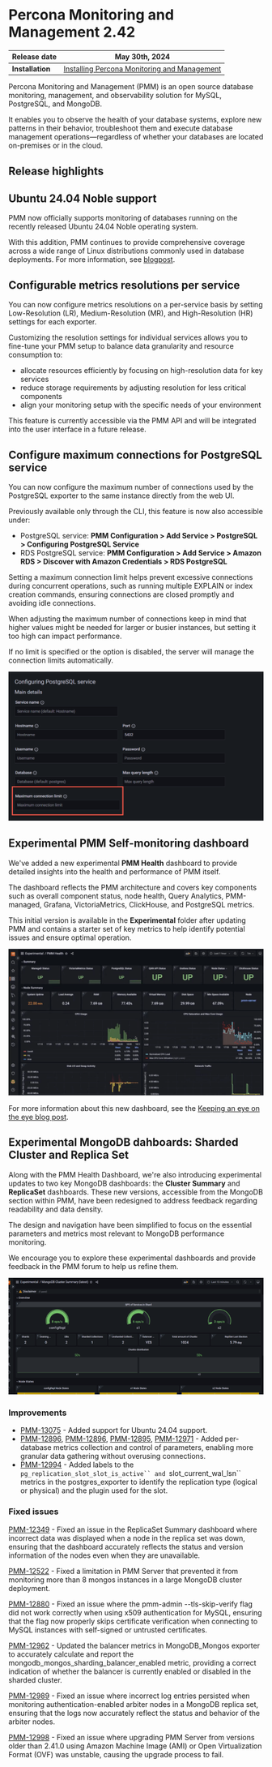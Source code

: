 # Percona Monitoring and Management 2.42

| **Release date** | May 30th, 2024                                                                                   |
| ----------------- | ----------------------------------------------------------------------------------------------- |
| **Installation** | [Installing Percona Monitoring and Management](https://www.percona.com/software/pmm/quickstart) |

Percona Monitoring and Management (PMM) is an open source database monitoring, management, and observability solution for MySQL, PostgreSQL, and MongoDB.

It enables you to observe the health of your database systems, explore new patterns in their behavior, troubleshoot them and execute database management operations—regardless of whether your databases are located on-premises or in the cloud.

## Release highlights

## Ubuntu 24.04  Noble support

PMM now officially supports monitoring of databases running on the recently released Ubuntu 24.04 Noble operating system.

With this addition, PMM continues to provide comprehensive coverage across a wide range of Linux distributions commonly used in database deployments. For more information, see [blogpost]().

## Configurable metrics resolutions per service

You can now configure metrics resolutions on a per-service basis by setting Low-Resolution (LR), Medium-Resolution (MR), and High-Resolution (HR) settings for each exporter.

Customizing the resolution settings for individual services allows you to fine-tune your PMM setup to balance data granularity and resource consumption to:

- allocate resources efficiently by focusing on high-resolution data for key services
- reduce storage requirements by adjusting resolution for less critical components
- align your monitoring setup with the specific needs of your environment
  
This feature is currently accessible via the PMM API and will be integrated into the user interface in a future release.

## Configure maximum connections for PostgreSQL service

You can now configure the maximum number of connections used by the PostgreSQL exporter to the same instance directly from the web UI. 

Previously available only through the CLI, this feature is now also accessible under:
-  PostgreSQL service: **PMM Configuration > Add Service > PostgreSQL > Configuring PostgreSQL Service** 
-  RDS PostgreSQL service:  **PMM Configuration > Add Service > Amazon RDS > Discover with Amazon Credentials > RDS PostgreSQL** 

Setting a maximum connection limit helps prevent excessive connections during concurrent operations, such as running multiple EXPLAIN or index creation commands, ensuring connections are closed promptly and avoiding idle connections.

When adjusting the maximum number of connections keep in mind that higher values might be needed for larger or busier instances, but setting it too high can impact performance.

If no limit is specified or the option is disabled, the server will manage the connection limits automatically.

![!image](../_images/Max_Connection_limit.png)

## Experimental PMM Self-monitoring dashboard
  
We've added a new experimental **PMM Health** dashboard to provide detailed insights into the health and performance of PMM itself.

The dashboard reflects the PMM architecture and covers key components such as overall component status, node health, Query Analytics, PMM-managed, Grafana, VictoriaMetrics, ClickHouse, and PostgreSQL metrics.

This initial version is available in the **Experimental** folder after updating PMM and contains a starter set of key metrics to help identify potential issues and ensure optimal operation.

![!image](../_images/PMM_Health_dashboard.png)

For more information about this new dashboard, see the [Keeping an eye on the eye blog post]().


## Experimental MongoDB dahboards: Sharded Cluster and Replica Set

Along with the PMM Health Dashboard, we're also introducing experimental updates to two key MongoDB dashboards: the **Cluster Summary** and **ReplicaSet** dashboards. These new versions, accessible from the MongoDB section within PMM, have been redesigned to address feedback regarding readability and data density.

The design and navigation have been simplified to focus on the essential parameters and metrics most relevant to MongoDB performance monitoring.

We encourage you to explore these experimental dashboards and provide feedback in the PMM forum to help us refine them.

![!image](../_images/MongoDB_Cluster_Summary.png)

### Improvements

- [PMM-13075](https://perconadev.atlassian.net/browse/PMM-13075) - Added support for Ubuntu 24.04 support.
- [PMM-12896](https://perconadev.atlassian.net/browse/PMM-PMM-12896), [PMM-12896](https://perconadev.atlassian.net/browse/PMM-PMM-12896), [PMM-12895](https://perconadev.atlassian.net/browse/PMM-12895), [PMM-12971](https://perconadev.atlassian.net/browse/PMM-12971) - Added per-database metrics collection and control of parameters, enabling more granular data gathering without overusing connections.
- [PMM-12994](https://perconadev.atlassian.net/browse/PMM-12994) - Added labels to the `pg_replication_slot_slot_is_active`` and `slot_current_wal_lsn`` metrics in the postgres_exporter to identify the replication type (logical or physical) and the plugin used for the slot.
  
### Fixed issues

[PMM-12349](https://perconadev.atlassian.net/browse/PMM-12349) -  Fixed an issue in the ReplicaSet Summary dashboard where incorrect data was displayed when a node in the replica set was down, ensuring that the dashboard accurately reflects the status and version information of the nodes even when they are unavailable.

[PMM-12522](https://perconadev.atlassian.net/browse/PMM-12522) - Fixed a limitation in PMM Server that prevented it from monitoring more than 8 mongos instances in a large MongoDB cluster deployment.

[PMM-12880](https://perconadev.atlassian.net/browse/PMM-12880) - Fixed an issue where the pmm-admin --tls-skip-verify flag did not work correctly when using x509 authentication for MySQL, ensuring that the flag now properly skips certificate verification when connecting to MySQL instances with self-signed or untrusted certificates.

[PMM-12962](https://perconadev.atlassian.net/browse/PMM-12962) -  Updated the balancer metrics in MongoDB_Mongos exporter to accurately calculate and report the mongodb_mongos_sharding_balancer_enabled metric, providing a correct indication of whether the balancer is currently enabled or disabled in the sharded cluster.

[PMM-12989](https://perconadev.atlassian.net/browse/PMM-12989) - Fixed an issue where incorrect log entries persisted when monitoring authentication-enabled arbiter nodes in a MongoDB replica set, ensuring that the logs now accurately reflect the status and behavior of the arbiter nodes.

[PMM-12998](https://perconadev.atlassian.net/browse/PMM-12998) - Fixed an issue where upgrading PMM Server from versions older than 2.41.0 using Amazon Machine Image (AMI) or Open Virtualization Format (OVF) was unstable, causing the upgrade process to fail.